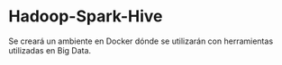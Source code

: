 # Hadoop-Spark-Hive
Se creará un ambiente en Docker dónde se utilizarán con herramientas utilizadas en Big Data.
